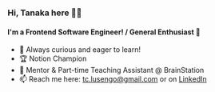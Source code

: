 ### Hi, Tanaka here 👋🏾

#### I'm a Frontend Software Engineer! / General Enthusiast 🤖

- 🌱 Always curious and eager to learn!
- 🏆 Notion Champion
- 🧠 Mentor & Part-time Teaching Assistant @ BrainStation
- 📫 Reach me here: tc.lusengo@gmail.com or on [LinkedIn](https://www.linkedin.com/in/tanakalusengo/)
